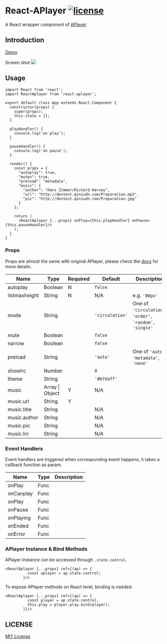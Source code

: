 # React-APlayer [![license](https://img.shields.io/github/license/mashape/apistatus.svg)]()
A React wrapper component of [APlayer](https://github.com/DIYgod/APlayer)

## Introduction
[Demo](http://sabrinaluo.com/react-aplayer/)

Screen shot
[![](https://camo.githubusercontent.com/a69d395460135e5542a3fd3f9a09d3817d17c228/68747470733a2f2f692e696d6775722e636f6d2f4a44724a5843722e706e67)]()

## Usage
```
import React from 'react';
import ReactAplayer from 'react-aplayer';

export default class App extends React.Component {
  constructor(props) {
    super(props);
    this.state = {};
  }

  playHandler() {
    console.log('on play');
  }

  pauseHandler() {
    console.log('on pause');
  }

  render() {
    const props = {
      "autoplay": true,
      "mutex": true,
      "preload": "metadata",
      "music": {
        "author": "Hans Zimmer/Richard Harvey",
        "url": "http://devtest.qiniudn.com/Preparation.mp3",
        "pic": "http://devtest.qiniudn.com/Preparation.jpg"
      }
    };

    return (
      <ReactAplayer {...props} onPlay={this.playHandler} onPause={this.pauseHandler}/>
    );
  }
}
```

### Props
Props are almost the same with original APlayer, please check the [docs](https://aplayer.js.org/docs/#/) for more details.

| Name | Type | Required | Default | Description |
|---|---|---|---|---|
|autoplay| Boolean | N |`false` | |
|listmaxheight| String | N | N/A |e.g. `'80px'` |
|mode| String | |`'circulation'`|One of `'circulation'`, `'order'`, `'random'`, `'single'`|
|mute| Boolean | |`false`| |
|narrow| Boolean | |`false`| |
|preload| String | |`'auto'`|One of `'auto'`, `'metadata'`, `'none'`|
|showlrc| Number | |`0`| |
|theme| String | |`'#b7daff'`| |
|music| Array \| Object | Y | N/A | |
|music.url| String | Y | | |
|music.title| String | | N/A | |
|music.author| String | | N/A | |
|music.pic| String |  | N/A | |
|music.lrc| String |  | N/A | |

### Event Handlers
Event handlers are triggered when corresponding event happens, it takes a callback function as param.

|Name|Type | Description |
|---|---|---|
|onPlay| Func | |
|onCanplay| Func | |
|onPlay| Func | |
|onPause| Func | |
|onPlaying| Func | |
|onEnded| Func | |
|onError| Func | |

### APlayer Instance & Bind Methods
APlayer Instance can be accessed through `.state.control`.

```
<ReactAplayer {...props} ref={(ap) => {
          const aplayer = ap.state.control;
        }/>
```

To expose APlayer methods on React level, binding is needed.
```
<ReactAplayer {...props} ref={(ap) => {
          const player = ap.state.control;
          this.play = player.play.bind(player);
        }}/>
```

## LICENSE
[MIT License](https://github.com/sabrinaluo/react-aplayer/blob/master/LICENSE)